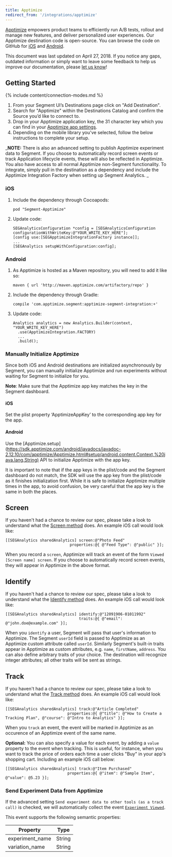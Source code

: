 ```yaml
---
title: Apptimize
redirect_from: '/integrations/apptimize'
---
```

[Apptimize](https://apptimize.com/) empowers product teams to efficiently run A/B tests, rollout and manage new features, and deliver personalized user experiences. Our Apptimize destination code is open-source. You can browse the code on GitHub for [iOS](https://github.com/Apptimize/analytics-ios-integration-apptimize) and [Android](https://github.com/Apptimize/analytics-android-integration-apptimize).

This document was last updated on April 27, 2018. If you notice any gaps, outdated information or simply want to leave some feedback to help us improve our documentation, please [let us know](https://segment.com/help/contact)!

## Getting Started

{% include content/connection-modes.md %}

 1. From your Segment UI’s Destinations page click on "Add Destination".
 2. Search for "Apptimize" within the Destinations Catalog and confirm the Source you’d like to connect to.
 3. Drop in your Apptimize application key, the 31 character key which you can find in your [Apptimize app settings](https://apptimize.com/admin/settings/apps).
 4. Depending on the mobile library you've selected, follow the below instructions to complete your setup.

_**NOTE:** There is also an advanced setting to publish Apptimize experiment data to Segment. If you choose to automatically record screen events or track Application lifecycle events, these will also be reflected in Apptimize. You also have access to all normal Apptimize non-Segment functionality. To integrate, simply pull in the destination as a dependency and include the Apptimize Integration Factory when setting up Segment Analytics. _

### iOS

1. Include the dependency through Cocoapods:
    ```
    pod "Segment-Apptimize"
    ```
2. Update code:
    ```
    SEGAnalyticsConfiguration *config = [SEGAnalyticsConfiguration configurationWithWriteKey:@"YOUR_WRITE_KEY_HERE"];
    [config use:[SEGApptimizeIntegrationFactory instance]];
    ...
    [SEGAnalytics setupWithConfiguration:config];
    ```

### Android

1. As Apptimize is hosted as a Maven repository, you will need to add it like so:
    ```
    maven { url 'http://maven.apptimize.com/artifactory/repo' }
    ```
2. Include the dependency through Gradle:
    ```
    compile 'com.apptimize.segment:apptimize-segment-integration:+'
    ```
3. Update code:
    ```
    Analytics analytics = new Analytics.Builder(context, "YOUR_WRITE_KEY_HERE")
      .use(ApptimizeIntegration.FACTORY)
      ...
      .build();
    ```

### Manually Initialize Apptimize

Since both iOS and Android destinations are initialized asynchronously by Segment, you can manually initialize Apptimize and run experiments without waiting for Segment to initialize for you.

**Note**: Make sure that the Apptimize app key matches the key in the Segment dashboard.

#### iOS

Set the plist property ‘ApptimizeAppKey’ to the corresponding app key for the app.

#### Android

Use the [Apptimize.setup](https://sdk.apptimize.com/android/javadocs/javadoc-2.12.10/com/apptimize/Apptimize.html#setup(android.content.Context,%20java.lang.String) API to initialize Apptimize with the app key.

It is important to note that if the app keys in the plist/code and the Segment dashboard do not match, the SDK will use the app key from the plist/code as it finishes initialization first. While it is safe to initialize Apptimize multiple times in the app, to avoid confusion, be very careful that the app key is the same in both the places.

## Screen

If you haven't had a chance to review our spec, please take a look to understand what the [Screen method](https://segment.com/docs/spec/screen/) does. An example iOS call would look like:
```ios
[[SEGAnalytics sharedAnalytics] screen:@"Photo Feed"
                            properties:@{ @"Feed Type": @"public" }];
```

When you record a `screen`, Apptimize will track an event of the form `Viewed [Screen name] screen`. If you choose to automatically record screen events, they will appear in Apptimize in the above format.

## Identify

If you haven't had a chance to review our spec, please take a look to understand what the [Identify method](https://segment.com/docs/spec/identify/) does. An example iOS call would look like:

```ios
[[SEGAnalytics sharedAnalytics] identify:@"12091906-01011992"
                                traits:@{ @"email": @"john.doe@example.com" }];
```

When you `identify` a user, Segment will pass that user's information to Apptimize. The Segment `userId` field is passed to Apptimize as an Apptimize custom attribute called `userId`. Similarly Segment's built-in traits appear in Apptimize as custom attributes, e.g. `name`, `firstName`, `address`. You can also define arbitrary traits of your choice. The destination will recognize integer attributes; all other traits will be sent as strings.

## Track

If you haven't had a chance to review our spec, please take a look to understand what the [Track method](https://segment.com/docs/spec/track/) does. An example iOS call would look like:

```ios
[[SEGAnalytics sharedAnalytics] track:@"Article Completed"
                           properties:@{ @"title": @"How to Create a Tracking Plan", @"course": @"Intro to Analytics" }];
```

When you `track` an event, the event will be marked in Apptimize as an occurence of an Apptimize event of the same name.

**Optional:** You can also specify a value for each event, by adding a `value` property to the event when tracking. This is useful, for instance, when you want to track the price of orders each time a user clicks "Buy" in your app's shopping cart. Including an example iOS call below:

```ios
[[SEGAnalytics sharedAnalytics] track:@"Item Purchased"
                           properties:@{ @"item": @"Sample Item", @"value": @5.23 }];
```

### Send Experiment Data from Apptimize

If the advanced setting `Send experiment data to other tools (as a track call)` is checked, we will automatically collect the event [`Experiment Viewed`](/docs/spec/ab-testing/#experiment-viewed).

This event supports the following semantic properties:

| Property        | Type   |
|-----------------|--------|
| experiment_name | String |
| variation_name  | String |
